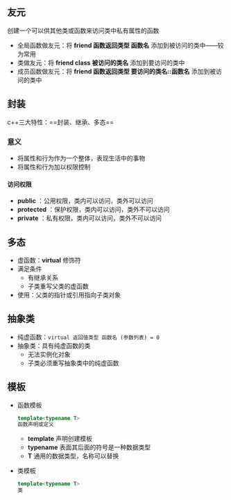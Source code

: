 ## 友元

创建一个可以供其他类或函数来访问类中私有属性的函数

- 全局函数做友元：将 **friend 函数返回类型 函数名** 添加到被访问的类中——较为常用
- 类做友元：将 **friend class 被访问的类名** 添加到要访问的类中
- 成员函数做友元：将 **friend 函数返回类型 要访问的类名::函数名** 添加到被访问的类中



## 封装

c++三大特性：==封装、继承、多态== 



### 意义

- 将属性和行为作为一个整体，表现生活中的事物
- 将属性和行为加以权限控制



#### 访问权限

- **public** ：公用权限，类内可以访问，类外可以访问
- **protected** ：保护权限，类内可以访问，类外不可以访问
- **private** ：私有权限，类内可以访问，类外不可以访问



## 多态

- 虚函数：**virtual** 修饰符
- 满足条件
    - 有继承关系
    - 子类重写父类的虚函数
- 使用：父类的指针或引用指向子类对象



## 抽象类

- 纯虚函数：`virtual 返回值类型 函数名 (参数列表) = 0` 
- 抽象类：具有纯虚函数的类
    - 无法实例化对象
    - 子类必须重写抽象类中的纯虚函数



## 模板

- 函数模板

    ```C++
    template<typename T>
    函数声明或定义
    ```

    - **template** 声明创建模板
    - **typename** 表面其后面的符号是一种数据类型
    - **T** 通用的数据类型，名称可以替换

- 类模板

    ```C++
    template<typename T>
    类
    ```

    

